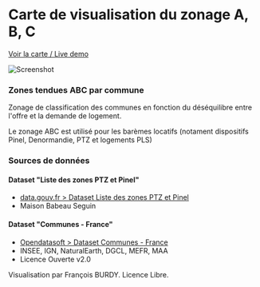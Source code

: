 Carte de visualisation du zonage A, B, C
===========

[Voir la carte / Live demo](https://francoisburdy.github.io/zones-abc-pinel-map/)

![Screenshot](https://github.com/francoisburdy/zones-abc-pinel-map/blob/main/res/screenshot.png?raw=true)

### Zones tendues ABC par commune

Zonage de classification des communes en fonction du déséquilibre entre l'offre et la demande de logement.

Le zonage ABC est utilisé pour les barèmes locatifs (notament dispositifs Pinel, Denormandie, PTZ et logements PLS)

### Sources de données

#### Dataset "Liste des zones PTZ et Pinel"

* [data.gouv.fr > Dataset Liste des zones PTZ et Pinel](https://www.data.gouv.fr/fr/datasets/liste-des-zones-ptz-et-pinel-1/)
* Maison Babeau Seguin

#### Dataset "Communes - France"

* [Opendatasoft > Dataset Communes - France](https://public.opendatasoft.com/explore/dataset/georef-france-commune)
* INSEE, IGN, NaturalEarth, DGCL, MEFR, MAA
* Licence Ouverte v2.0

Visualisation par François BURDY. Licence Libre.
